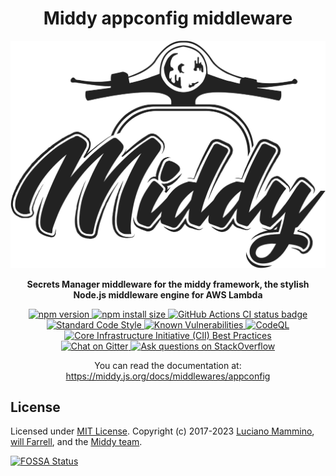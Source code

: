 <div align="center">
  <h1>Middy appconfig middleware</h1>
  <img alt="Middy logo" src="https://raw.githubusercontent.com/middyjs/middy/main/docs/img/middy-logo.svg"/>
  <p><strong>Secrets Manager middleware for the middy framework, the stylish Node.js middleware engine for AWS Lambda</strong></p>
<p>
  <a href="https://www.npmjs.com/package/@middy/appconfig?activeTab=versions">
    <img src="https://badge.fury.io/js/%40middy%2Fappconfig.svg" alt="npm version" style="max-width:100%;">
  </a>
  <a href="https://packagephobia.com/result?p=@middy/appconfig">
    <img src="https://packagephobia.com/badge?p=@middy/appconfig" alt="npm install size" style="max-width:100%;">
  </a>
  <a href="https://github.com/middyjs/middy/actions/workflows/tests.yml">
    <img src="https://github.com/middyjs/middy/actions/workflows/tests.yml/badge.svg?branch=main&event=push" alt="GitHub Actions CI status badge" style="max-width:100%;">
  </a>
  <br/>
   <a href="https://standardjs.com/">
    <img src="https://img.shields.io/badge/code_style-standard-brightgreen.svg" alt="Standard Code Style"  style="max-width:100%;">
  </a>
  <a href="https://snyk.io/test/github/middyjs/middy">
    <img src="https://snyk.io/test/github/middyjs/middy/badge.svg" alt="Known Vulnerabilities" data-canonical-src="https://snyk.io/test/github/middyjs/middy" style="max-width:100%;">
  </a>
  <a href="https://github.com/middyjs/middy/actions/workflows/sast.yml">
    <img src="https://github.com/middyjs/middy/actions/workflows/sast.yml/badge.svg
?branch=main&event=push" alt="CodeQL" style="max-width:100%;">
  </a>
  <a href="https://bestpractices.coreinfrastructure.org/projects/5280">
    <img src="https://bestpractices.coreinfrastructure.org/projects/5280/badge" alt="Core Infrastructure Initiative (CII) Best Practices"  style="max-width:100%;">
  </a>
  <br/>
  <a href="https://gitter.im/middyjs/Lobby">
    <img src="https://badges.gitter.im/gitterHQ/gitter.svg" alt="Chat on Gitter" style="max-width:100%;">
  </a>
  <a href="https://stackoverflow.com/questions/tagged/middy?sort=Newest&uqlId=35052">
    <img src="https://img.shields.io/badge/StackOverflow-[middy]-yellow" alt="Ask questions on StackOverflow" style="max-width:100%;">
  </a>
</p>
<p>You can read the documentation at: <a href="https://middy.js.org/docs/middlewares/appconfig">https://middy.js.org/docs/middlewares/appconfig</a></p>
</div>

## License

Licensed under [MIT License](LICENSE). Copyright (c) 2017-2023 [Luciano Mammino](https://github.com/lmammino), [will Farrell](https://github.com/willfarrell), and the [Middy team](https://github.com/middyjs/middy/graphs/contributors).

<a href="https://app.fossa.io/projects/git%2Bgithub.com%2Fmiddyjs%2Fmiddy?ref=badge_large">
  <img src="https://app.fossa.io/api/projects/git%2Bgithub.com%2Fmiddyjs%2Fmiddy.svg?type=large" alt="FOSSA Status"  style="max-width:100%;">
</a>
